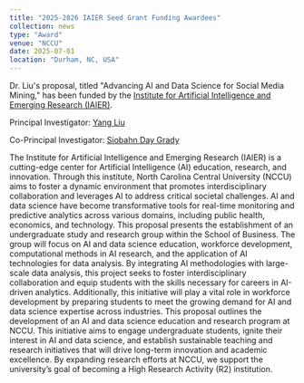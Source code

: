 ```yaml
---
title: "2025-2026 IAIER Seed Grant Funding Awardees"
collection: news
type: "Award"
venue: "NCCU"
date: 2025-07-01
location: "Durham, NC, USA"
---
```

Dr. Liu's proposal, titled "Advancing AI and Data Science for Social Media Mining," has been funded by the [Institute for Artificial Intelligence and Emerging Research (IAIER)](https://www.nccu.edu/research/institutes-and-special-facilities/iaier/seed-grant-program/2025-2026-iaier-seed-grant-funding-awardees).

Principal Investigator: [Yang Liu](https://www.nccu.edu/employee/yliu8)

Co-Principal Investigator: [Siobahn Day Grady](https://www.nccu.edu/employee/sday)

The Institute for Artificial Intelligence and Emerging Research (IAIER) is a cutting-edge center for Artificial Intelligence (AI) education, research, and innovation. Through this institute, North Carolina Central University (NCCU) aims to foster a dynamic environment that promotes interdisciplinary collaboration and leverages AI to address critical societal challenges. AI and data science have become transformative tools for real-time monitoring and predictive analytics across various domains, including public health, economics, and technology. This proposal presents the establishment of an undergraduate study and research group within the School of Business. The group will focus on AI and data science education, workforce development, computational methods in AI research, and the application of AI technologies for data analysis. By integrating AI methodologies with large-scale data analysis, this project seeks to foster interdisciplinary collaboration and equip students with the skills necessary for careers in AI-driven analytics. Additionally, this initiative will play a vital role in workforce development by preparing students to meet the growing demand for AI and data science expertise across industries. This proposal outlines the development of an AI and data science education and research program at NCCU. This initiative aims to engage undergraduate students, ignite their interest in AI and data science, and establish sustainable teaching and research initiatives that will drive long-term innovation and academic excellence. By expanding research efforts at NCCU, we support the university’s goal of becoming a High Research Activity (R2) institution.
